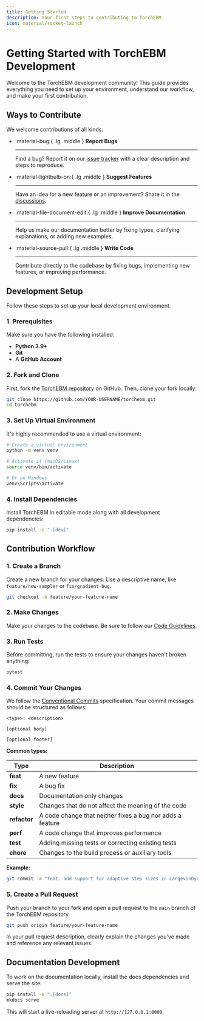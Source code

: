 ```yaml
---
title: Getting Started
description: Your first steps to contributing to TorchEBM
icon: material/rocket-launch
---
```


# Getting Started with TorchEBM Development

Welcome to the TorchEBM development community! This guide provides everything you need to set up your environment, understand our workflow, and make your first contribution.

## Ways to Contribute

We welcome contributions of all kinds:

<div class="grid cards" markdown>

-   :material-bug:{ .lg .middle } __Report Bugs__

    ---

    Find a bug? Report it on our [issue tracker](https://github.com/soran-ghaderi/torchebm/issues) with a clear description and steps to reproduce.

-   :material-lightbulb-on:{ .lg .middle } __Suggest Features__

    ---

    Have an idea for a new feature or an improvement? Share it in the [discussions](https://github.com/soran-ghaderi/torchebm/discussions).

-   :material-file-document-edit:{ .lg .middle } __Improve Documentation__

    ---

    Help us make our documentation better by fixing typos, clarifying explanations, or adding new examples.

-   :material-source-pull:{ .lg .middle } __Write Code__

    ---

    Contribute directly to the codebase by fixing bugs, implementing new features, or improving performance.

</div>

## Development Setup

Follow these steps to set up your local development environment.

### 1. Prerequisites

Make sure you have the following installed:

*   **Python 3.9+**
*   **Git**
*   A **GitHub Account**

### 2. Fork and Clone

First, fork the [TorchEBM repository](https://github.com/soran-ghaderi/torchebm) on GitHub. Then, clone your fork locally:

```bash
git clone https://github.com/YOUR-USERNAME/torchebm.git
cd torchebm
```

### 3. Set Up Virtual Environment

It's highly recommended to use a virtual environment:

```bash
# Create a virtual environment
python -m venv venv

# Activate it (macOS/Linux)
source venv/bin/activate

# Or on Windows
venv\Scripts\activate
```

### 4. Install Dependencies

Install TorchEBM in editable mode along with all development dependencies:

```bash
pip install -e ".[dev]"
```

## Contribution Workflow

### 1. Create a Branch

Create a new branch for your changes. Use a descriptive name, like `feature/new-sampler` or `fix/gradient-bug`.

```bash
git checkout -b feature/your-feature-name
```

### 2. Make Changes

Make your changes to the codebase. Be sure to follow our [Code Guidelines](code_guidelines.md).

### 3. Run Tests

Before committing, run the tests to ensure your changes haven't broken anything:

```bash
pytest
```

### 4. Commit Your Changes

We follow the [Conventional Commits](https://www.conventionalcommits.org/) specification. Your commit messages should be structured as follows:

```
<type>: <description>

[optional body]

[optional footer]
```

**Common types:**

| Type       | Description                                                 |
|------------|-------------------------------------------------------------|
| **feat**   | A new feature                                               |
| **fix**    | A bug fix                                                   |
| **docs**   | Documentation only changes                                  |
| **style**  | Changes that do not affect the meaning of the code          |
| **refactor**| A code change that neither fixes a bug nor adds a feature   |
| **perf**   | A code change that improves performance                     |
| **test**   | Adding missing tests or correcting existing tests           |
| **chore**  | Changes to the build process or auxiliary tools             |


**Example:**

```bash
git commit -m "feat: add support for adaptive step sizes in LangevinDynamics"
```

### 5. Create a Pull Request

Push your branch to your fork and open a pull request to the `main` branch of the TorchEBM repository.

```bash
git push origin feature/your-feature-name
```

In your pull request description, clearly explain the changes you've made and reference any relevant issues.

## Documentation Development

To work on the documentation locally, install the docs dependencies and serve the site:

```bash
pip install -e ".[docs]"
mkdocs serve
```

This will start a live-reloading server at `http://127.0.0.1:8000`.

